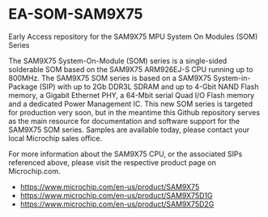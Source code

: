 # EA-SOM-SAM9X75
Early Access repository for the SAM9X75 MPU System On Modules (SOM) Series

The SAM9X75 System-On-Module (SOM) series is a single-sided solderable SOM based on the SAM9X75 ARM926EJ-S CPU running up to 800MHz.  The SAM9X75 SOM series is based on a SAM9X75 System-in-Package (SIP) with up to 2Gb DDR3L SDRAM and up to 4-Gbit NAND Flash memory, a Gigabit Ethernet PHY, a 64-Mbit serial Quad I/O Flash memory and a dedicated Power Management IC.   This new SOM series is targeted for production very soon, but in the meantime this Github repository serves as the main resource for documentation and software support for the SAM9X75 SOM series.  Samples are available today, please contact your local Microchip sales office. 

For more information about the SAM9X75 CPU, or the associated SIPs referenced above, please visit the respective product page on Microchip.com.
* https://www.microchip.com/en-us/product/SAM9X75
* https://www.microchip.com/en-us/product/SAM9X75D1G
* https://www.microchip.com/en-us/product/SAM9X75D2G
